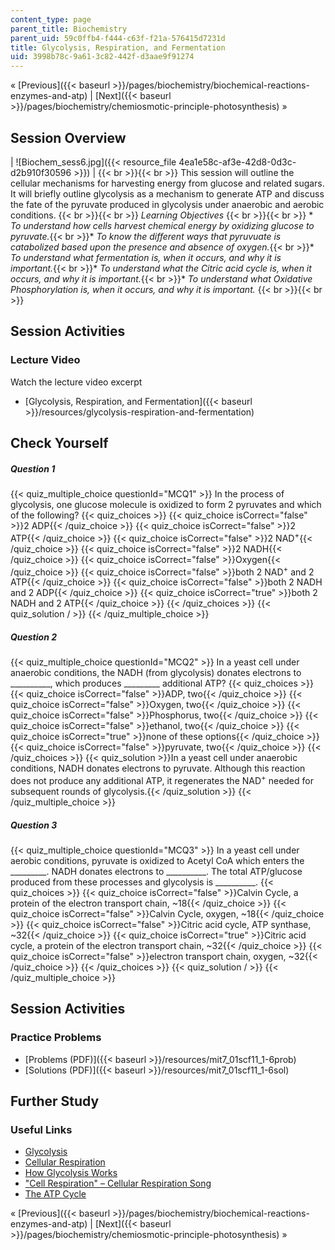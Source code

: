 ```yaml
---
content_type: page
parent_title: Biochemistry
parent_uid: 59c0ffb4-f444-c63f-f21a-576415d7231d
title: Glycolysis, Respiration, and Fermentation
uid: 3998b78c-9a61-3c82-442f-d3aae9f91274
---
```


« [Previous]({{< baseurl >}}/pages/biochemistry/biochemical-reactions-enzymes-and-atp) | [Next]({{< baseurl >}}/pages/biochemistry/chemiosmotic-principle-photosynthesis) »

Session Overview
----------------

| ![Biochem_sess6.jpg]({{< resource_file 4ea1e58c-af3e-42d8-0d3c-d2b910f30596 >}}) |  {{< br >}}{{< br >}} This session will outline the cellular mechanisms for harvesting energy from glucose and related sugars. It will briefly outline glycolysis as a mechanism to generate ATP and discuss the fate of the pyruvate produced in glycolysis under anaerobic and aerobic conditions. {{< br >}}{{< br >}} _Learning Objectives_ {{< br >}}{{< br >}} *   _To understand how cells harvest chemical energy by oxidizing glucose to pyruvate._{{< br >}}*   _To know the different ways that pyruvuate is catabolized based upon the presence and absence of oxygen._{{< br >}}*   _To understand what fermentation is, when it occurs, and why it is important._{{< br >}}*   _To understand what the Citric acid cycle is, when it occurs, and why it is important._{{< br >}}*   _To understand what Oxidative Phosphorylation is, when it occurs, and why it is important._ {{< br >}}{{< br >}}  

Session Activities
------------------

### Lecture Video

Watch the lecture video excerpt

*   [Glycolysis, Respiration, and Fermentation]({{< baseurl >}}/resources/glycolysis-respiration-and-fermentation)

Check Yourself
--------------

##### Question 1
 {{< quiz_multiple_choice questionId="MCQ1" >}} In the process of glycolysis, one glucose molecule is oxidized to form 2 pyruvates and which of the following? {{< quiz_choices >}} {{< quiz_choice isCorrect="false" >}}2 ADP{{< /quiz_choice >}} {{< quiz_choice isCorrect="false" >}}2 ATP{{< /quiz_choice >}} {{< quiz_choice isCorrect="false" >}}2 NAD<sup>+</sup>{{< /quiz_choice >}} {{< quiz_choice isCorrect="false" >}}2 NADH{{< /quiz_choice >}} {{< quiz_choice isCorrect="false" >}}Oxygen{{< /quiz_choice >}} {{< quiz_choice isCorrect="false" >}}both 2 NAD<sup>+</sup> and 2 ATP{{< /quiz_choice >}} {{< quiz_choice isCorrect="false" >}}both 2 NADH and 2 ADP{{< /quiz_choice >}} {{< quiz_choice isCorrect="true" >}}both 2 NADH and 2 ATP{{< /quiz_choice >}} {{< /quiz_choices >}} {{< quiz_solution / >}} {{< /quiz_multiple_choice >}}
##### Question 2
 {{< quiz_multiple_choice questionId="MCQ2" >}} In a yeast cell under anaerobic conditions, the NADH (from glycolysis) donates electrons to __________, which produces _________ additional ATP? {{< quiz_choices >}} {{< quiz_choice isCorrect="false" >}}ADP, two{{< /quiz_choice >}} {{< quiz_choice isCorrect="false" >}}Oxygen, two{{< /quiz_choice >}} {{< quiz_choice isCorrect="false" >}}Phosphorus, two{{< /quiz_choice >}} {{< quiz_choice isCorrect="false" >}}ethanol, two{{< /quiz_choice >}} {{< quiz_choice isCorrect="true" >}}none of these options{{< /quiz_choice >}} {{< quiz_choice isCorrect="false" >}}pyruvate, two{{< /quiz_choice >}} {{< /quiz_choices >}} {{< quiz_solution >}}In a yeast cell under anaerobic conditions, NADH donates electrons to pyruvate. Although this reaction does not produce any additional ATP, it regenerates the NAD<sup>+</sup> needed for subsequent rounds of glycolysis.{{< /quiz_solution >}} {{< /quiz_multiple_choice >}}
##### Question 3
 {{< quiz_multiple_choice questionId="MCQ3" >}} In a yeast cell under aerobic conditions, pyruvate is oxidized to Acetyl CoA which enters the _________. NADH donates electrons to __________. The total ATP/glucose produced from these processes and glycolysis is __________. {{< quiz_choices >}} {{< quiz_choice isCorrect="false" >}}Calvin Cycle, a protein of the electron transport chain, ~18{{< /quiz_choice >}} {{< quiz_choice isCorrect="false" >}}Calvin Cycle, oxygen, ~18{{< /quiz_choice >}} {{< quiz_choice isCorrect="false" >}}Citric acid cycle, ATP synthase, ~32{{< /quiz_choice >}} {{< quiz_choice isCorrect="true" >}}Citric acid cycle, a protein of the electron transport chain, ~32{{< /quiz_choice >}} {{< quiz_choice isCorrect="false" >}}electron transport chain, oxygen, ~32{{< /quiz_choice >}} {{< /quiz_choices >}} {{< quiz_solution / >}} {{< /quiz_multiple_choice >}}

Session Activities
------------------

### Practice Problems

*   [Problems (PDF)]({{< baseurl >}}/resources/mit7_01scf11_1-6prob)
*   [Solutions (PDF)]({{< baseurl >}}/resources/mit7_01scf11_1-6sol)

Further Study
-------------

### Useful Links

*   [Glycolysis](http://en.wikipedia.org/wiki/Glycolysis)
*   [Cellular Respiration](http://hyperphysics.phy-astr.gsu.edu/hbase/biology/celres.html)
*   [How Glycolysis Works](http://highered.mcgraw-hill.com/sites/0072507470/student_view0/chapter25/animation__how_glycolysis_works.html)
*   ["Cell Respiration" – Cellular Respiration Song](http://www.youtube.com/watch?v=3aZrkdzrd04)
*   [The ATP Cycle](http://www.youtube.com/watch?v=AhuqXwvFv2E&list=UUE-DexCad-ctXVTE6OhZP8w&index=5&feature=plcp)

« [Previous]({{< baseurl >}}/pages/biochemistry/biochemical-reactions-enzymes-and-atp) | [Next]({{< baseurl >}}/pages/biochemistry/chemiosmotic-principle-photosynthesis) »